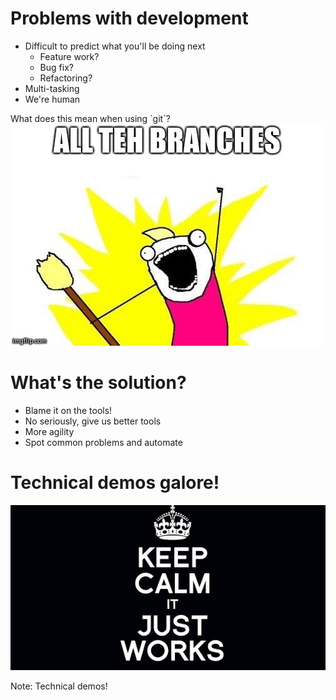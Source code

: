 <!-- .slide: data-state="normal" id="problems" data-menu-title="Problems" data-timing="40" -->
# Problems with development

*   <!-- .element: class="fragment" -->
    Difficult to predict what you'll be doing next
    *   <!-- .element: class="fragment" -->
        Feature work?
    *   <!-- .element: class="fragment" -->
        Bug fix?
    *   <!-- .element: class="fragment" -->
        Refactoring?
*   <!-- .element: class="fragment" -->
    Multi-tasking
*   <!-- .element: class="fragment" -->
    We're human

<!-- .element: class="fragment" --> What does this mean when using `git`?


<!-- .slide: data-state="blank-slide" class="full-screen" id="all-teh-branches" data-menu-title="Argh" data-timing="40" -->
<img alt="All teh branches!" src="images/all-teh-branches.jpg"/>


<!-- .slide: data-state="normal" id="solution" data-menu-title="Solutions" data-timing="40" -->
# What's the solution?

*   <!-- .element: class="fragment" -->
    Blame it on the tools!
*   <!-- .element: class="fragment" -->
    No seriously, give us better tools
*   <!-- .element: class="fragment" -->
    More agility
*   <!-- .element: class="fragment" -->
    Spot common problems and automate


<!-- .slide: data-state="section-break" id="demos" data-menu-title="Demos" data-timing="40" -->
# Technical demos galore!


<!-- .slide: data-state="blank-slide" class="full-screen" id="keep-calm" data-menu-title="Keep Calm" data-timing="40" -->
<img alt="Keep Calm, It Just Works" src="images/keep-calm-it-just-works.jpg" />

Note:
Technical demos!
